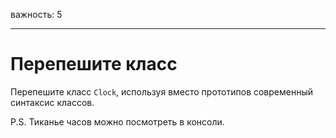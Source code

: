 важность: 5

---

# Перепешите класс

Перепешите класс `Clock`, используя вместо прототипов современный синтаксис классов.

P.S. Тиканье часов можно посмотреть в консоли.